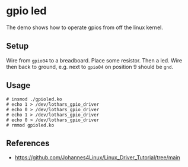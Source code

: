 # gpio led

The demo shows how to operate gpios from off the linux kernel.

## Setup

Wire from `gpio04` to a breadboard. Place some resistor. Then a led. Wire then back to ground, e.g. next to `gpio04` on position 9 should be `gnd`.

## Usage

```
# insmod ./gpioled.ko
# echo 1 > /dev/lothars_gpio_driver
# echo 0 > /dev/lothars_gpio_driver
# echo 1 > /dev/lothars_gpio_driver
# echo 0 > /dev/lothars_gpio_driver
# rmmod gpioled.ko
```

## References
- https://github.com/Johannes4Linux/Linux_Driver_Tutorial/tree/main
